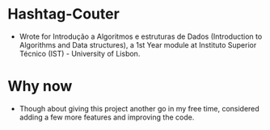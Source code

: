 # Hashtag-Couter

 - Wrote for Introdução a Algoritmos e estruturas de Dados (Introduction to Algorithms and Data structures), a 1st Year module at Instituto Superior Técnico (IST) - University of Lisbon.
 
 # Why now
 - Though about giving this project another go in my free time, considered adding a few more features and improving the code.
